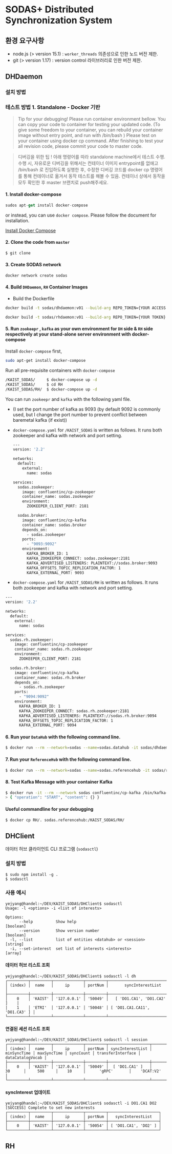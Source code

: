 # SODAS+ Distributed Synchronization System

## 환경 요구사항
- node.js (> version 15.1) : `worker_threads` 의존성으로 인한 노드 버전 제한.
- git (> version 1.17) : version control 라이브러리로 인한 버전 제한.

## DHDaemon

### 설치 방법

### 테스트 방법 1. Standalone - Docker 기반
> Tip for your debugging! Please run container environment bellow. You can copy your code to container for testing your updated code. (To give some freedom to your container, you can rebuild your container image without entry point, and run with /bin/bash ) Please test on your container using docker cp command. After finishing to test your all revision code, please commit your code to master code.


> 디버깅을 위한 팁 ! 아래 명령어를 따라 standalone machine에서 테스트 수행. 수행 시, 자유로운 디버깅을 위해서는 컨테이너 이미지 entrypoint를 없애고 /bin/bash 로 진입하도록 실행한 후, 수정한 디버깅 코드를 docker cp 명령어를 통해 컨테이너로 옮겨서 동작 테스트를 해볼 수 있음. 컨테이너 상에서 동작을 모두 확인한 후 master 브랜치로 push해주세요.

#### 1. Install docker-compose

```jsx
sudos apt-get install docker-compose
```

or instead, you can use `docker compose`. Please follow the document for installation.

[Install Docker Compose](https://docs.docker.com/compose/install/)

#### 2. Clone the code from `master`

```bash
$ git clone 
```

#### 3. Create SODAS network

```bash
docker network create sodas
```

#### 4. Build `DHDaemon`, `RH` Container Images

 

- Build the Dockerfile

```bash
docker build -t sodas/dhdaemon:v01 --build-arg REPO_TOKEN={YOUR ACCESS TOKEN HERE} ./KAIST_SODAS/DH
```

```bash
docker build -t sodas/rhdaemon:v01 --build-arg REPO_TOKEN={YOUR TOKEN} RH/RMSync/
```

#### 5. Run `zookeepr` , `kafka` as your own environment for `DH` side &  `RH` side respectively at your stand-alone server environment with docker-compose

Install `docker-compose` first,

```bash
sudo apt-get install docker-compose
```

Run all pre-requisite containers with `docker-compose`

```bash
/KAIST_SODAS/     $ docker-compose up -d
/KAIST_SODAS/     $ cd RH
/KAIST_SODAS/RH/  $ docker-compose up -d
```

You can run `zookeepr` and `kafka` with the following yaml file.

- (I set the port number of kafka as 9093 (by default 9092 is commonly used, but I change the port number to prevent conflict between baremetal kafka (if exist))
- `docker-compose.yaml` for `/KAIST_SODAS` is written as follows. It runs both zookeeper and kafka with network and port setting.
    
    ```bash
    ---
    version: '2.2'
    
    networks:
      default:
        external:
          name: sodas
    
    services:
      sodas.zookeeper:
        image: confluentinc/cp-zookeeper
        container_name: sodas.zookeeper
        environment:
          ZOOKEEPER_CLIENT_PORT: 2181
    
      sodas.broker:
        image: confluentinc/cp-kafka
        container_name: sodas.broker
        depends_on:
          - sodas.zookeeper
        ports:
          - "9093:9092"
        environment:
          KAFKA_BROKER_ID: 1
          KAFKA_ZOOKEEPER_CONNECT: sodas.zookeeper:2181
          KAFKA_ADVERTISED_LISTENERS: PLAINTEXT://sodas.broker:9093
          KAFKA_OFFSETS_TOPIC_REPLICATION_FACTOR: 1
          KAFKA_EXTERNAL_PORT: 9093
    ```
    

- `docker-compose.yaml` for `/KAIST_SODAS/RH` is written as follows. It runs both zookeeper and kafka with network and port setting.

```bash
---
version: '2.2'

networks:
  default:
    external:
      name: sodas

services:
  sodas.rh.zookeeper:
    image: confluentinc/cp-zookeeper
    container_name: sodas.rh.zookeeper
    environment:
      ZOOKEEPER_CLIENT_PORT: 2181

  sodas.rh.broker:
    image: confluentinc/cp-kafka
    container_name: sodas.rh.broker
    depends_on:
      - sodas.rh.zookeeper
    ports:
      - "9094:9092"
    environment:
      KAFKA_BROKER_ID: 1
      KAFKA_ZOOKEEPER_CONNECT: sodas.rh.zookeeper:2181
      KAFKA_ADVERTISED_LISTENERS: PLAINTEXT://sodas.rh.broker:9094
      KAFKA_OFFSETS_TOPIC_REPLICATION_FACTOR: 1
      KAFKA_EXTERNAL_PORT: 9094
```

#### 6. Run your `DataHub` with the following command line.

```bash
$ docker run --rm --network=sodas --name=sodas.datahub -it sodas/dhdaemon:v01 /bin/bash
```

#### 7. Run your `ReferenceHub` with the following command line.

```bash
$ docker run --rm --network=sodas --name=sodas.referencehub -it sodas/rhdaemon:v01 /bin/bash
```

#### 8. Test Kafka Message with your container Kafka

```bash
$ docker run -it --rm --network sodas confluentinc/cp-kafka /bin/kafka-console-producer --bootstrap-server sodas.broker:9093 --topic send.datahub
> { "operation": "START", "content": {} }
```

#### Useful commandline for your debugging

```bash
$ docker cp RH/. sodas.referencehub:/KAIST_SODAS/RH/
```

## DHClient
데이터 허브 클라이언트 CLI 프로그램 (`sodasctl`)

### 설치 방법
```shell script
$ sudo npm install -g .
$ sodasctl
```

### 사용 예시

```shell script
yejyang@handel:~/DEV/KAIST_SODAS/DHClient$ sodasctl 
Usage: -l <options> -i <list of interests>

Options:
      --help          Show help                                        [boolean]
      --version       Show version number                              [boolean]
  -l, --list          list of entities <datahub> or <session>           [string]
  -i, --set-interest  set list of interests <interests>                  [array]
```

#### 데이터 허브 리스트 조회
```shell script
yejyang@handel:~/DEV/KAIST_SODAS/DHClient$ sodasctl -l dh
┌─────────┬─────────┬─────────────┬─────────┬───────────────────────────────┐
│ (index) │  name   │     ip      │ portNum │       syncInterestList        │
├─────────┼─────────┼─────────────┼─────────┼───────────────────────────────┤
│    0    │ 'KAIST' │ '127.0.0.1' │ '50049' │   [ 'DO1.CA1', 'DO1.CA2' ]    │
│    1    │ 'ETRI'  │ '127.0.0.1' │ '50048' │ [ 'DO1.CA1.CA11', 'DO1.CA3' ] │
└─────────┴─────────┴─────────────┴─────────┴───────────────────────────────┘
```

#### 연결된 세션 리스트 조회
```shell script
yejyang@handel:~/DEV/KAIST_SODAS/DHClient$ sodasctl -l session
┌─────────┬─────────┬─────────────┬─────────┬──────────────────┬─────────────┬─────────────┬───────────┬───────────────────┬──────────────────┐
│ (index) │  name   │     ip      │ portNum │ syncInterestList │ minSyncTime │ maxSyncTime │ syncCount │ transferInterface │ dataCatalogVocab │
├─────────┼─────────┼─────────────┼─────────┼──────────────────┼─────────────┼─────────────┼───────────┼───────────────────┼──────────────────┤
│    0    │ 'KAIST' │ '127.0.0.1' │ '50049' │  [ 'DO1.CA1' ]   │     30      │     500     │    10     │      'gRPC'       │    'DCAT:V2'     │
└─────────┴─────────┴─────────────┴─────────┴──────────────────┴─────────────┴─────────────┴───────────┴───────────────────┴──────────────────┘
```

#### syncInterest 업데이트
```shell script
yejyang@handel:~/DEV/KAIST_SODAS/DHClient$ sodasctl -i DO1.CA1 DO2
[SUCCESS] Complete to set new interests
┌─────────┬─────────┬─────────────┬─────────┬──────────────────────┐
│ (index) │  name   │     ip      │ portNum │   syncInterestList   │
├─────────┼─────────┼─────────────┼─────────┼──────────────────────┤
│    0    │ 'KAIST' │ '127.0.0.1' │ '50054' │ [ 'DO1.CA1', 'DO2' ] │
└─────────┴─────────┴─────────────┴─────────┴──────────────────────┘
```

## RH

